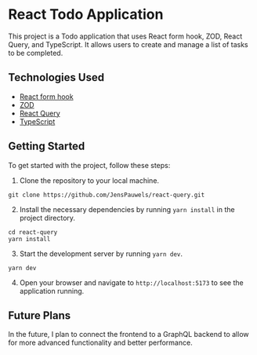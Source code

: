 # React Todo Application

This project is a Todo application that uses React form hook, ZOD, React Query, and TypeScript. It allows users to create and manage a list of tasks to be completed.

## Technologies Used

- [React form hook](https://react-hook-form.com/)
- [ZOD](https://github.com/colinhacks/zod)
- [React Query](https://react-query.tanstack.com/)
- [TypeScript](https://www.typescriptlang.org/)

## Getting Started

To get started with the project, follow these steps:

1. Clone the repository to your local machine.

```
git clone https://github.com/JensPauwels/react-query.git

```
2. Install the necessary dependencies by running `yarn install` in the project directory.

```
cd react-query
yarn install
```

3. Start the development server by running `yarn dev`.

```
yarn dev
```

4. Open your browser and navigate to `http://localhost:5173` to see the application running.

## Future Plans

In the future, I plan to connect the frontend to a GraphQL backend to allow for more advanced functionality and better performance.


